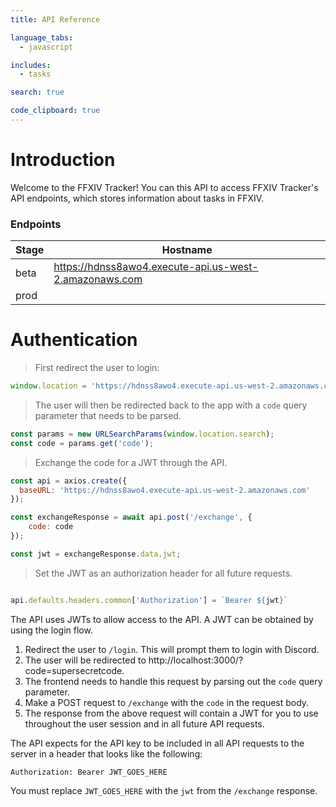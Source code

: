 ```yaml
---
title: API Reference

language_tabs:
  - javascript

includes:
  - tasks

search: true

code_clipboard: true
---
```


# Introduction

Welcome to the FFXIV Tracker! You can this API to access FFXIV Tracker's API endpoints, which stores information about tasks in FFXIV.

### Endpoints

Stage | Hostname
--------- | -----------
beta | https://hdnss8awo4.execute-api.us-west-2.amazonaws.com
prod | 

# Authentication

> First redirect the user to login:
 
```javascript
window.location = 'https://hdnss8awo4.execute-api.us-west-2.amazonaws.com/login';
```

> The user will then be redirected back to the app with a `code` query parameter that needs to be parsed.
 
```javascript
const params = new URLSearchParams(window.location.search);
const code = params.get('code');
```

> Exchange the code for a JWT through the API.

```javascript
const api = axios.create({
  baseURL: 'https://hdnss8awo4.execute-api.us-west-2.amazonaws.com'
});

const exchangeResponse = await api.post('/exchange', {
    code: code
});

const jwt = exchangeResponse.data.jwt;
```

> Set the JWT as an authorization header for all future requests.

```javascript

api.defaults.headers.common['Authorization'] = `Bearer ${jwt}`
```

The API uses JWTs to allow access to the API. A JWT can be obtained by using the login flow.

1. Redirect the user to `/login`. This will prompt them to login with Discord.
2. The user will be redirected to http://localhost:3000/?code=supersecretcode.
3. The frontend needs to handle this request by parsing out the `code` query parameter.
4. Make a POST request to `/exchange` with the `code` in the request body.
5. The response from the above request will contain a JWT for you to use throughout the user session and in all future API requests.

The API expects for the API key to be included in all API requests to the server in a header that looks like the following:

`Authorization: Bearer JWT_GOES_HERE`

<aside class="notice">
You must replace <code>JWT_GOES_HERE</code> with the <code>jwt</code> from the <code>/exchange</code> response.
</aside>
